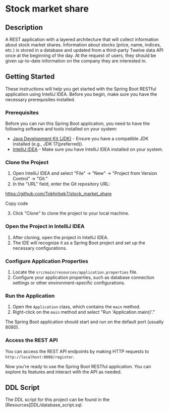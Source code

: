 # Stock market share

## Description
A REST application with a layered architecture that will collect information about stock market shares. Information about stocks (price, name, indices, etc.) is stored in a database and updated from a third-party Twelve data API once at the beginning of the day. At the request of users, they should be given up-to-date information on the company they are interested in.

## Getting Started
These instructions will help you get started with the Spring Boot RESTful application using IntelliJ IDEA. Before you begin, make sure you have the necessary prerequisites installed.

### Prerequisites

Before you can run this Spring Boot application, you need to have the following software and tools installed on your system:

- [Java Development Kit (JDK)](https://www.oracle.com/java/technologies/javase-downloads.html) - Ensure you have a compatible JDK installed (e.g., JDK 17(preferred)).
- [IntelliJ IDEA](https://www.jetbrains.com/idea/download/) - Make sure you have IntelliJ IDEA installed on your system.

### Clone the Project

1. Open IntelliJ IDEA and select "File" -> "New" -> "Project from Version Control" -> "Git."
2. In the "URL" field, enter the Git repository URL:

https://github.com/Tokhirbek7/stock_market_share


Copy code

3. Click "Clone" to clone the project to your local machine.

### Open the Project in IntelliJ IDEA

1. After cloning, open the project in IntelliJ IDEA.
2. The IDE will recognize it as a Spring Boot project and set up the necessary configurations.

### Configure Application Properties

1. Locate the `src/main/resources/application.properties` file.
2. Configure your application properties, such as database connection settings or other environment-specific configurations.

### Run the Application

1. Open the `Application` class, which contains the `main` method.
2. Right-click on the `main` method and select "Run 'Application.main()'."

The Spring Boot application should start and run on the default port (usually 8080).

### Access the REST API

You can access the REST API endpoints by making HTTP requests to `http://localhost:8080/register`.

Now you're ready to use the Spring Boot RESTful application. You can explore its features and interact with the API as needed.

## DDL Script
The DDL script for this project can be found in the  [Resources]DDL/database_script.sql.


